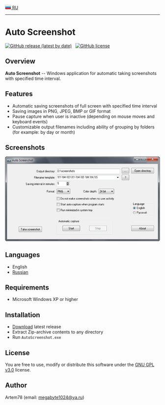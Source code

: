 [![Russian](images/russian_icon.png) RU](README-ru.md "Russian")

-------------------------  

Auto Screenshot
===============

[![GitHub release (latest by date)](https://img.shields.io/github/v/release/artem78/AutoScreenshot?style=plastic)](https://github.com/artem78/AutoScreenshot/releases/latest)&nbsp;&nbsp;&nbsp;[![GitHub license](https://img.shields.io/github/license/artem78/AutoScreenshot?style=plastic)](https://github.com/artem78/AutoScreenshot/blob/master/LICENSE.txt)

## Overview
**Auto Screenshot** -- Windows application for automatic taking screenshots with specified time interval.

## Features
* Automatic saving screenshots of full screen with specified time interval
* Saving images in PNG, JPEG, BMP or GIF format
* Pause capture when user is inactive (depending on mouse moves and keyboard events) 
* Customizable output filenames including ability of grouping by folders (for example: by day or month)

## Screenshots
![](images/main_window.png "Main program window")

## Languages
* English
* [Russian](README-ru.md)

## Requirements
* Microsoft Windows XP or higher

## Installation
* [Download](https://github.com/artem78/AutoScreenshot/releases/latest) latest release
* Extract Zip-archive contents to any directory
* Run `AutoScreenshot.exe`

## License
You are free to use, modify or distribute this software under the [GNU GPL v3.0](https://github.com/artem78/AutoScreenshot/blob/master/LICENSE.txt) license.

## Author
Artem78 (email: [megabyte1024@ya.ru](mailto:megabyte1024@ya.ru?subject=AutoScreenshot))
